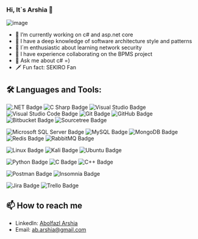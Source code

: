 ### Hi, It`s Arshia 👋

![image](https://github.com/MrSEKIRO/MrSEKIRO/assets/74832964/5d1c6544-8e72-4ae0-8e96-6122ed4f06f1)

- 🔭 I’m currently working on c# and asp.net core
- 📏 I have a deep knowledge of software architecture style and patterns
- 🌱 I`m enthusiastic about learning network security
- 👯 I have experience collaborating on the BPMS project
- 💬 Ask me about c# =)
- 🗡 Fun fact: SEKIRO Fan


## 🛠️ Languages and Tools:

![.NET Badge](https://img.shields.io/badge/.NET-512BD4?logo=dotnet&logoColor=fff&style=flat)
![C Sharp Badge](https://img.shields.io/badge/C%20Sharp-239120?logo=csharp&logoColor=fff&style=flat)
![Visual Studio Badge](https://img.shields.io/badge/Visual%20Studio-5C2D91?logo=visualstudio&logoColor=fff&style=flat)
![Visual Studio Code Badge](https://img.shields.io/badge/Visual%20Studio%20Code-007ACC?logo=visualstudiocode&logoColor=fff&style=flat)
![Git Badge](https://img.shields.io/badge/Git-F05032?logo=git&logoColor=fff&style=flat)
![GitHub Badge](https://img.shields.io/badge/GitHub-181717?logo=github&logoColor=fff&style=flat)
![Bitbucket Badge](https://img.shields.io/badge/Bitbucket-0052CC?logo=bitbucket&logoColor=fff&style=flat)
![Sourcetree Badge](https://img.shields.io/badge/Sourcetree-0052CC?logo=sourcetree&logoColor=fff&style=flat)

![Microsoft SQL Server Badge](https://img.shields.io/badge/Microsoft%20SQL%20Server-CC2927?logo=microsoftsqlserver&logoColor=fff&style=flat)
![MySQL Badge](https://img.shields.io/badge/MySQL-4479A1?logo=mysql&logoColor=fff&style=flat)
![MongoDB Badge](https://img.shields.io/badge/MongoDB-47A248?logo=mongodb&logoColor=fff&style=flat)
![Redis Badge](https://img.shields.io/badge/redis-%23DD0031.svg?&style=flat&logo=redis&logoColor=white)
![RabbitMQ Badge](https://img.shields.io/badge/rabbitmq-%23FF6600.svg?&style=flat&logo=rabbitmq&logoColor=white)

![Linux Badge](https://img.shields.io/badge/Linux-FCC624?logo=linux&logoColor=000&style=flat)
![Kali Badge](https://img.shields.io/badge/Kali_Linux-557C94?style=flat&logo=kali-linux&logoColor=white)
![Ubuntu Badge](https://img.shields.io/badge/Ubuntu-E95420?logo=ubuntu&logoColor=fff&style=flat)

![Python Badge](https://img.shields.io/badge/Python-3776AB?logo=python&logoColor=fff&style=flat)
![C Badge](https://img.shields.io/badge/C-A8B9CC?logo=c&logoColor=fff&style=flat)
![C++ Badge](https://img.shields.io/badge/C%2B%2B-00599C?logo=cplusplus&logoColor=fff&style=flat)

![Postman Badge](https://img.shields.io/badge/Postman-FF6C37?logo=postman&logoColor=fff&style=flat)
![Insomnia Badge](https://img.shields.io/badge/Insomnia-4000BF?logo=insomnia&logoColor=fff&style=flat)

![Jira Badge](https://img.shields.io/badge/Jira-0052CC?logo=jira&logoColor=fff&style=flat)
![Trello Badge](https://img.shields.io/badge/Trello-0052CC?logo=trello&logoColor=fff&style=flat)


## 📫 How to reach me 

- LinkedIn: [Abolfazl Arshia](https://www.linkedin.com/in/abolfazl-arshia/)
- Email: ab.arshia@gmail.com
